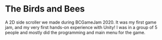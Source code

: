 # The Birds and Bees
A 2D side scroller we made during BCGameJam 2020. It was my first game jam, and my very first hands-on experience with Unity! I was in a group of 5 people and mostly did the programming and main menu for the game. 
